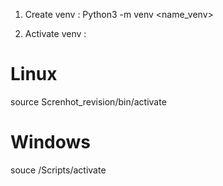1. Create venv :
Python3 -m venv <name_venv>

2. Activate venv :

# Linux
source Screnhot_revision/bin/activate

# Windows
souce <venv>/Scripts/activate